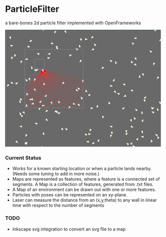 ParticleFilter
==============
a bare-bones 2d particle filter implemented with OpenFrameworks

![laserScanner](https://raw.githubusercontent.com/Poofjunior/ParticleFilter/master/pics/particleFilter1.png)

### Current Status
* Works for a known starting location or when a particle lands nearby. (Needs
  some tuning to add in more noise.)
* Maps are represented as features, where a feature is a connected set of
  segments. A Map is a collection of features, generated from .txt files. 
* A Map of an environment can be drawn out with one or more features.
* Particles with poses can be represented on an xy-plane.
* Laser can measure the distance from an (x,y,theta) to any wall in linear
  time with respect to the number of segments

### TODO
* Inkscape svg integration to convert an svg file to a map
